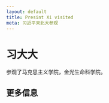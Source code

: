 ```yaml
---
layout: default
title: Presint Xi visited
meta: 习近平来北大参观
---
```



# 习大大

参观了马克思主义学院，金光生命科学院。

## 更多信息

